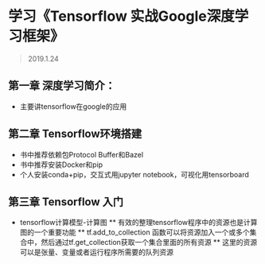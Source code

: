 # 学习《Tensorflow 实战Google深度学习框架》
> 2019.1.24


## 第一章 深度学习简介：
* 主要讲tensorflow在google的应用

## 第二章 Tensorflow环境搭建
* 书中推荐依赖包Protocol Buffer和Bazel
* 书中推荐安装Docker和pip
* 个人安装conda+pip，交互式用jupyter notebook，可视化用tensorboard

## 第三章 Tensorflow 入门
* tensorflow计算模型-计算图
	** 有效的整理tensorflow程序中的资源也是计算图的一个重要功能
	** tf.add_to_collection 函数可以将资源加入一个或多个集合中，然后通过tf.get_collection获取一个集合里面的所有资源
	** 这里的资源可以是张量、变量或者运行程序所需要的队列资源
